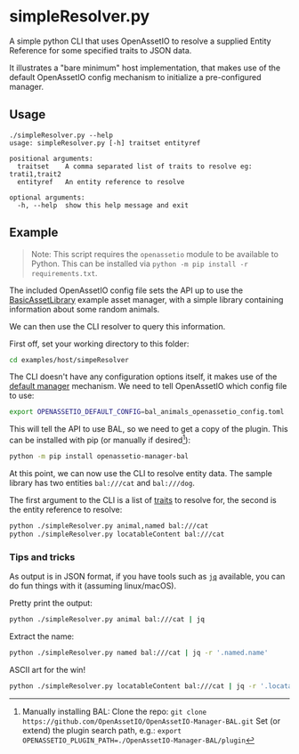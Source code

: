 # simpleResolver.py

A simple python CLI that uses OpenAssetIO to resolve a supplied Entity
Reference for some specified traits to JSON data.

It illustrates a "bare minimum" host implementation, that makes use of
the default OpenAssetIO config mechanism to initialize a pre-configured
manager.

## Usage

```
./simpleResolver.py --help
usage: simpleResolver.py [-h] traitset entityref

positional arguments:
  traitset    A comma separated list of traits to resolve eg: trati1,trait2
  entityref   An entity reference to resolve

optional arguments:
  -h, --help  show this help message and exit
```

## Example

> Note: This script requires the `openassetio` module to be available to
> Python. This can be installed via
> `python -m pip install -r requirements.txt`.

The included OpenAssetIO config file sets the API up to use the
[BasicAssetLibrary](https://github.com/OpenAssetIO/OpenAssetIO-Manager-BAL)
example asset manager, with a simple library containing information
about some random animals.

We can then use the CLI resolver to query this information.

First off, set your working directory to this folder:

```bash
cd examples/host/simpeResolver
```

The CLI doesn't have any configuration options itself, it makes use of
the [default manager](https://docs.openassetio.org/OpenAssetIO/classopenassetio_1_1v1_1_1host_api_1_1_manager_factory.html#a8b6c44543faebcb1b441bbf63c064c76)
mechanism. We need to tell OpenAssetIO which config file to use:

```bash
export OPENASSETIO_DEFAULT_CONFIG=bal_animals_openassetio_config.toml
```

This will tell the API to use BAL, so we need to get a copy of the
plugin. This can be installed with pip (or manually if desired[^1]):

```bash
python -m pip install openassetio-manager-bal
```

At this point, we can now use the CLI to resolve entity data.
The sample library has two entities `bal:///cat` and `bal:///dog`.

The first argument to the CLI is a list of [traits](https://docs.openassetio.org/OpenAssetIO/entities_traits_and_specifications.html)
to resolve for, the second is the entity reference to resolve:

```bash
python ./simpleResolver.py animal,named bal:///cat
python ./simpleResolver.py locatableContent bal:///cat
```

### Tips and tricks

As output is in JSON format, if you have tools such as
[`jq`](https://github.com/stedolan/jq) available, you can do fun things
with it (assuming linux/macOS).

Pretty print the output:

```bash
python ./simpleResolver.py animal bal:///cat | jq
```

Extract the name:

```bash
python ./simpleResolver.py named bal:///cat | jq -r '.named.name'
```

ASCII art for the win!

```bash
python ./simpleResolver.py locatableContent bal:///cat | jq -r '.locatableContent.url' | xargs jp2a
```

[^1]: Manually installing BAL:
   Clone the repo:
   `git clone https://github.com/OpenAssetIO/OpenAssetIO-Manager-BAL.git`
   Set (or extend) the plugin search path, e.g.:
   `export OPENASSETIO_PLUGIN_PATH=./OpenAssetIO-Manager-BAL/plugin`
